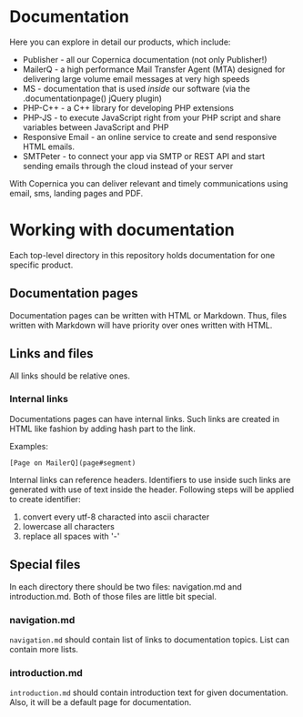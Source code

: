 # Documentation

Here you can explore in detail our products, which include:

- Publisher - all our Copernica documentation (not only Publisher!)
- MailerQ - a high performance Mail Transfer Agent (MTA) designed for delivering large volume email messages at very high speeds
- MS - documentation that is used _inside_ our software (via the .documentationpage() jQuery plugin)
- PHP-C++ - a C++ library for developing PHP extensions
- PHP-JS - to execute JavaScript right from your PHP script and share variables between JavaScript and PHP
- Responsive Email - an online service to create and send responsive HTML emails.
- SMTPeter - to connect your app via SMTP or REST API and start sending emails through the cloud instead of your server

With Copernica you can deliver relevant and timely communications using email, sms, landing pages and PDF.
 
# Working with documentation

Each top-level directory in this repository holds documentation for one specific
product. 

## Documentation pages

Documentation pages can be written with HTML or Markdown. Thus, files written 
with Markdown will have priority over ones written with HTML.

## Links and files

All links should be relative ones.

### Internal links

Documentations pages can have internal links. Such links are created in HTML like
fashion by adding hash part to the link. 

Examples:
```
[Page on MailerQ](page#segment)
```

Internal links can reference headers. Identifiers to use inside such links 
are generated with use of text inside the header. Following steps will be applied
to create identifier:

1. convert every utf-8 characted into ascii character
2. lowercase all characters
3. replace all spaces with '-'

## Special files

In each directory there should be two files: navigation.md and introduction.md.
Both of those files are little bit special. 

### navigation.md 

`navigation.md` should contain list of links to documentation topics. List can
contain more lists.

### introduction.md

`introduction.md` should contain introduction text for given documentation. Also,
it will be a default page for documentation.

